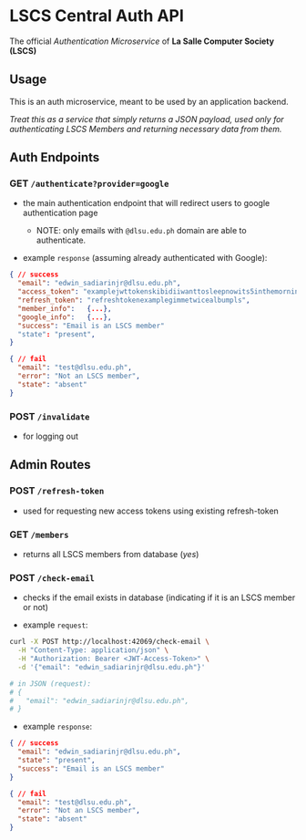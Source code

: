 # LSCS Central Auth API

The official *Authentication Microservice* of **La Salle Computer Society (LSCS)**

## Usage

This is an auth microservice, meant to be used by an application backend.

*Treat this as a service that simply returns a JSON payload, used only for authenticating LSCS Members and returning necessary data from them.*


## Auth Endpoints

### GET `/authenticate?provider=google`

- the main authentication endpoint that will redirect users to google authentication page
    - NOTE: only emails with `@dlsu.edu.ph` domain are able to authenticate.

- example `response` (assuming already authenticated with Google):
```json
{ // success
  "email": "edwin_sadiarinjr@dlsu.edu.ph",
  "access_token": "examplejwttokenskibidiiwanttosleepnowits5inthemorning",
  "refresh_token": "refreshtokenexamplegimmetwicealbumpls",
  "member_info":   {...},
  "google_info":   {...},
  "success": "Email is an LSCS member"
  "state": "present",
}

{ // fail
  "email": "test@dlsu.edu.ph",
  "error": "Not an LSCS member",
  "state": "absent"
}

```


### POST `/invalidate`

- for logging out


## Admin Routes

### POST `/refresh-token`

- used for requesting new access tokens using existing refresh-token

### GET `/members`

- returns all LSCS members from database (*yes*)

### POST `/check-email`

- checks if the email exists in database (indicating if it is an LSCS member or not)

- example `request`:
```bash
curl -X POST http://localhost:42069/check-email \
  -H "Content-Type: application/json" \
  -H "Authorization: Bearer <JWT-Access-Token>" \
  -d '{"email": "edwin_sadiarinjr@dlsu.edu.ph"}'

# in JSON (request):
# {
#   "email": "edwin_sadiarinjr@dlsu.edu.ph",
# }
```
- example `response`:
```json
{ // success
  "email": "edwin_sadiarinjr@dlsu.edu.ph",
  "state": "present",
  "success": "Email is an LSCS member"
}

{ // fail
  "email": "test@dlsu.edu.ph",
  "error": "Not an LSCS member",
  "state": "absent"
}
```
